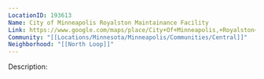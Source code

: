```yaml
---
LocationID: 193613
Name: City of Minneapolis Royalston Maintainance Facility
Link: https://www.google.com/maps/place/City+Of+Minneapolis,+Royalston+Maintenance+Facility/@44.9833355,-93.2800675,1014m/data=!3m2!1e3!5s0x52b33296abb28cf9:0x9e47b6789f0d0c14!4m14!1m7!3m6!1s0x52b33293fed44069:0xa445e2c6f43dd00c!2sCRAVE+American+Kitchen+%26+Sushi+Bar+(LaSalle+Plaza+-+Minneapolis)!8m2!3d44.976479!4d-93.276507!16s%2Fg%2F1thtcsfq!3m5!1s0x52b332f2b0c9a765:0x7771f7e1b5de9380!8m2!3d44.9815541!4d-93.2823188!16s%2Fg%2F11b69988bq
Community: "[[Locations/Minnesota/Minneapolis/Communities/Central]]"
Neighborhood: "[[North Loop]]"
---
```


Description:
